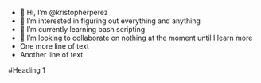 - 👋 Hi, I’m @kristopherperez
- 👀 I’m interested in figuring out everything and anything
- 🌱 I’m currently learning bash scripting
- 💞️ I’m looking to collaborate on nothing at the moment until I learn more
- One more line of text
- Another line of text

#Heading 1

<!---
kristopherperez/kristopherperez is a ✨ special ✨ repository because its `README.md` (this file) appears on your GitHub profile.
You can click the Preview link to take a look at your changes.
--->
